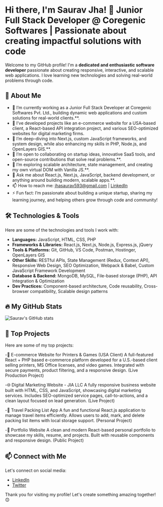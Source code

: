 # Hi there, I'm Saurav Jha! 👋  Junior Full Stack Developer @ Coregenic Softwares | Passionate about creating impactful solutions with code

Welcome to my GitHub profile! I'm a **dedicated and enthusiastic software developer** passionate about creating responsive, interactive, and scalable web applications. I love learning new technologies and solving real-world problems through code.  

## 🌟 About Me  

- 🔭 I’m currently working as a Junior Full Stack Developer at Coregenic Softwares Pvt. Ltd., building dynamic web applications and custom solutions for real-world clients.**.  
- 🚀 I’ve developed projects like an e-commerce website for a USA-based client, a React-based API integration project, and various SEO-optimized websites for digital marketing firms. 
- 🌱 I’m deep-diving into Next.js, custom JavaScript frameworks, and system design, while also enhancing my skills in PHP, Node.js, and OpenLayers GIS.**.  
- 👯 I’m open to collaborating on startup ideas, innovative SaaS tools, and open-source contributions that solve real problems.**.
- 🤔 I’m exploring scalable architecture, state management, and creating my own virtual DOM with Vanilla JS.**.  
- 💬 Ask me about React.js, Next.js, JavaScript, backend development, or anything around building modern, scalable apps.**.  
- 📫 How to reach me: [jhasaurav593@gmail.com](mailto:jhasaurav593@gmail.com) | [LinkedIn](https://www.linkedin.com/in/jha-saurav97/)  
- ⚡ Fun fact: I’m passionate about building a unique startup, sharing my learning journey, and helping others grow through code and community!  

## 🛠️ Technologies & Tools  

Here are some of the technologies and tools I work with:  

- **Languages:**  JavaScript, HTML, CSS, PHP  
- **Frameworks & Libraries:** React.js, Next.js, Node.js, Express.js, jQuery
- **Tools & Platforms:** Git, GitHub, VS Code, Postman, Hostinger, OpenLayers GIS 
- **Other Skills:** RESTful APIs, State Management (Redux, Context API), Responsive Web Design, SEO Optimization, Webpack & Babel, Custom JavaScript Framework Development
- **Database & Backend:** MongoDB, MySQL, File-based storage (PHP), API Integration & Optimization
- **Dev Practices:** Component-based architecture, Code reusability, Cross-browser compatibility, Scalable design patterns 

## 🔥 My GitHub Stats  

![Saurav's GitHub stats](https://github-readme-stats.vercel.app/api?username=jhasaurav97&show_icons=true&theme=radical)  

## 🚀 Top Projects  

Here are some of my top projects:  

-🛒 E-commerce Website for Printers & Games (USA Client)
A full-featured React + PHP based e-commerce platform developed for a U.S.-based client selling printers, MS Office licenses, and video games. Integrated with secure payments, product filtering, and a responsive design. (Live Production Project)

-🌐 Digital Marketing Website - JIA LLC
A fully responsive business website built with HTML, CSS, and JavaScript, showcasing digital marketing services. Includes SEO-optimized service pages, call-to-actions, and a clean layout focused on lead generation. (Live Project)

-🧳 Travel Packing List App
A fun and functional React.js application to manage travel items efficiently. Allows users to add, mark, and delete packing list items with local storage support. (Personal Project)

-🌟 Portfolio Website
A clean and modern React-based personal portfolio to showcase my skills, resume, and projects. Built with reusable components and responsive design. (Public Project)

## 📫 Connect with Me  

Let's connect on social media:  

- [LinkedIn](https://www.linkedin.com/in/jha-saurav97/)  
- [Twitter](https://x.com/Sauravjha97)  

Thank you for visiting my profile! Let's create something amazing together! 😊  
